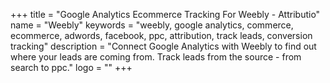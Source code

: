 +++
title = "Google Analytics Ecommerce Tracking For Weebly - Attributio"
name = "Weebly"
keywords = "weebly, google analytics, commerce, ecommerce, adwords, facebook, ppc, attribution, track leads, conversion tracking"
description = "Connect Google Analytics with Weebly to find out where your leads are coming from. Track leads from the source - from search to ppc."
logo = ""
+++
